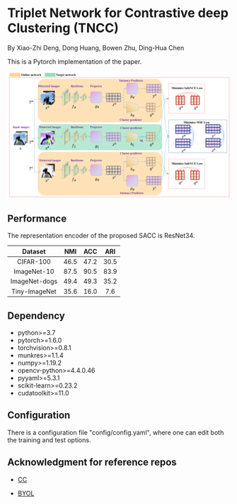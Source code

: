 # Triplet Network for Contrastive deep Clustering (TNCC)

By Xiao-Zhi Deng, Dong Huang, Bowen Zhu, Ding-Hua Chen

This is a Pytorch implementation of the paper.

![network](figures\network.png)

## Performance

The representation encoder of the proposed SACC is ResNet34.

|    Dataset    | NMI  | ACC  | ARI  |
| :-----------: | :--: | :--: | :--: |
|   CIFAR-100   | 46.5 | 47.2 | 30.5 |
|  ImageNet-10  | 87.5 | 90.5 | 83.9 |
| ImageNet-dogs | 49.4 | 49.3 | 35.2 |
| Tiny-ImageNet | 35.6 | 16.0 | 7.6  |

## Dependency

- python>=3.7
- pytorch>=1.6.0
- torchvision>=0.8.1
- munkres>=1.1.4
- numpy>=1.19.2
- opencv-python>=4.4.0.46
- pyyaml>=5.3.1
- scikit-learn>=0.23.2
- cudatoolkit>=11.0

## Configuration

There is a configuration file "config/config.yaml", where one can edit both the training and test options.

## Acknowledgment for reference repos

- [CC](https://github.com/Yunfan-Li/Contrastive-Clustering)

- [BYOL](https://github.com/Spijkervet/BYOL)


